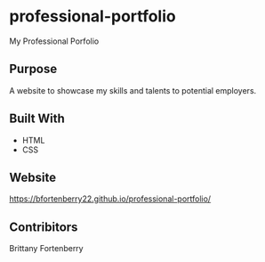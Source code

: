# professional-portfolio
 My Professional Porfolio

 ## Purpose
 A website to showcase my skills and talents to potential employers. 

 ## Built With
 * HTML
 * CSS

 ## Website
 https://bfortenberry22.github.io/professional-portfolio/

 ## Contribitors
 Brittany Fortenberry
